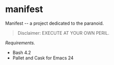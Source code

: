 # manifest
Manifest -- a project dedicated to the paranoid.

> Disclaimer: EXECUTE AT YOUR OWN PERIL.

*Requirements.*
* Bash 4.2
* Pallet and Cask for Emacs 24
